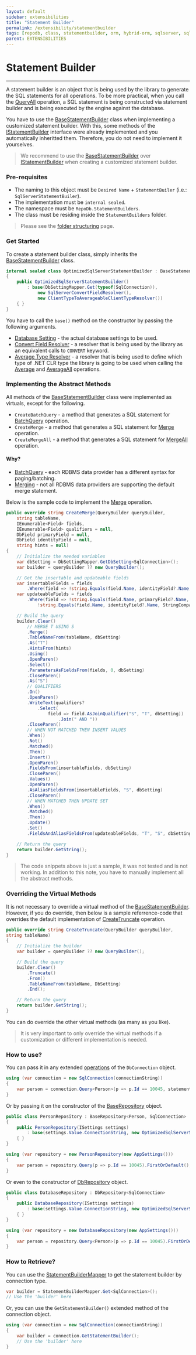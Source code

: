 ```yaml
---
layout: default
sidebar: extensibilities
title: "Statement Builder"
permalink: /extensibility/statementbuilder
tags: [repodb, class, statementbuilder, orm, hybrid-orm, sqlserver, sqlite, mysql, postgresql]
parent: EXTENSIBILITIES
---
```


# Statement Builder

---

A statement builder is an object that is being used by the library to generate the SQL statements for all operations. To be more practical, when you call the [QueryAll](/operation/queryall) operation, a SQL statement is being constructed via statement builder and is being executed by the engine against the database.

You have to use the [BaseStatementBuilder](/class/basestatementbuilder) class when implementing a customized statement builder. With this, some methods of the [IStatementBuilder](/interface/istatementbuilder) interface were already implemented and you automatically inheritted them. Therefore, you do not need to implement it yourselves.

> We recommend to use the [BaseStatementBuilder](/class/basestatementbuilder) over [IStatementBuilder](/interface/istatementbuilder) when creating a customized statement builder.

### Pre-requisites

- The naming to this object must be `Desired Name` + `StatementBuiler` (i.e.: `SqlServerStatementBuiler`).
- The implementation must be `internal sealed`.
- The namespace must be `RepoDb.StatementBuilders`.
- The class must be residing inside the `StatementBuilders` folder.

> Please see the [folder structuring](/extensibility/folderstructuring) page.

### Get Started

To create a statement builder class, simply inherits the [BaseStatementBuilder](/class/basestatementbuilder) class.

```csharp
internal sealed class OptimizedSqlServerStatementBuilder : BaseStatementBuilder
{
    public OptimizedSqlServerStatementBuilder()
        : base(DbSettingMapper.Get(typeof(SqlConnection)),
            new SqlServerConvertFieldResolver(),
            new ClientTypeToAverageableClientTypeResolver())
    { }
}
```

You have to call the `base()` method on the constructor by passing the following arguments.

- [Database Setting](/extensibility/databasesetting) - the actual database settings to be used.
- [Convert Field Resolver](/extensibility/convertfieldresolver) - a resolver that is being used by the library as an equivalent calls to `CONVERT` keyword.
- [Average Type Resolver](/extensibility/averagetyperesolver) - a resolver that is being used to define which type of .NET CLR type the library is going to be used when calling the [Average](/operation/average) and [AverageAll](/operation/averageall) operations.

### Implementing the Abstract Methods

All methods of the [BaseStatementBuilder](/class/basestatementbuilder) class were implemented as virtuals, except for the following.

- `CreateBatchQuery` - a method that generates a SQL statement for [BatchQuery](/operation/batchquery) operation.
- `CreateMerge` - a method that generates a SQL statement for [Merge](/operation/merge) operation.
- `CreateMergeAll` - a method that generates a SQL statement for [MergeAll](/operation/mergeall) operation.

#### Why?

- [BatchQuery](/operation/batchquery) - each RDBMS data provider has a different syntax for paging/batching.
- [Merging](/operation/merge) - not all RDBMS data providers are supporting the default merge statement.

Below is the sample code to implement the [Merge](/operation/merge) operation.

```csharp
public override string CreateMerge(QueryBuilder queryBuilder,
    string tableName,
    IEnumerable<Field> fields,
    IEnumerable<Field> qualifiers = null,
    DbField primaryField = null,
    DbField identityField = null,
    string hints = null)
{
    // Initialize the needed variables
    var dbSetting = DbSettingMapper.GetDbSetting<SqlConnection>();
    var builder = queryBuilder ?? new QueryBuilder();

    // Get the insertable and updateable fields
    var insertableFields = fields
        .Where(field => !string.Equals(field.Name, identityField?.Name, StringComparison.OrdinalIgnoreCase));
    var updateableFields = fields
        .Where(field => !string.Equals(field.Name, primaryField?.Name, StringComparison.OrdinalIgnoreCase) &&
            !string.Equals(field.Name, identityField?.Name, StringComparison.OrdinalIgnoreCase));

    // Build the query
    builder.Clear()
        // MERGE T USING S
        .Merge()
        .TableNameFrom(tableName, dbSetting)
        .As("T")
        .HintsFrom(hints)
        .Using()
        .OpenParen()
        .Select()
        .ParametersAsFieldsFrom(fields, 0, dbSetting)
        .CloseParen()
        .As("S")
        // QUALIFIERS
        .On()
        .OpenParen()
        .WriteText(qualifiers?
            .Select(
                field => field.AsJoinQualifier("S", "T", dbSetting))
                    .Join(" AND "))
        .CloseParen()
        // WHEN NOT MATCHED THEN INSERT VALUES
        .When()
        .Not()
        .Matched()
        .Then()
        .Insert()
        .OpenParen()
        .FieldsFrom(insertableFields, dbSetting)
        .CloseParen()
        .Values()
        .OpenParen()
        .AsAliasFieldsFrom(insertableFields, "S", dbSetting)
        .CloseParen()
        // WHEN MATCHED THEN UPDATE SET
        .When()
        .Matched()
        .Then()
        .Update()
        .Set()
        .FieldsAndAliasFieldsFrom(updateableFields, "T", "S", dbSetting);

	// Return the query
    return builder.GetString();
}
```

> The code snippets above is just a sample, it was not tested and is not working. In addition to this note, you have to manually implement all the abstract methods.

### Overriding the Virtual Methods

It is not necessary to override a virtual method of the [BaseStatementBuilder](/class/basestatementbuilder). However, if you do override, then below is a sample referrence-code that overrides the default implementation of [CreateTruncate](/operation/truncate) operation.

```csharp
public override string CreateTruncate(QueryBuilder queryBuilder,
string tableName)
{
    // Initialize the builder
    var builder = queryBuilder ?? new QueryBuilder();

    // Build the query
    builder.Clear()
        .Truncate()
        .From()
        .TableNameFrom(tableName, DbSetting)
        .End();

    // Return the query
    return builder.GetString();
}
```

You can do override the other virtual methods (as many as you like).

> It is very important to only override the virtual methods if a customization or different implementation is needed.

### How to use?

You can pass it in any extended [operations](/docs#operations) of the `DbConnection` object.

```csharp
using (var connection = new SqlConnection(connectionString))
{
    var person = connection.Query<Person>(p => p.Id == 10045, statementBuilder: new OptimizedSqlServerStatementBuilder()).FirstOrDefault();
}
```

Or by passing it on the constructor of the [BaseRepository](/class/baserepository) object.

```csharp
public class PersonRepository : BaseRepository<Person, SqlConnection>
{
    public PersonRepository(ISettings settings)
        : base(settings.Value.ConnectionString, new OptimizedSqlServerStatementBuilder())
    { }
}

using (var repository = new PersonRepository(new AppSettings()))
{
    var person = repository.Query(p => p.Id == 10045).FirstOrDefault();
}
```

Or even to the constructor of [DbRepository](/class/dbrepository) object.

```csharp
public class DatabaseRepository : DbRepository<SqlConnection>
{
    public DatabaseRepository(ISettings settings)
        : base(settings.Value.ConnectionString, new OptimizedSqlServerStatementBuilder())
    { }
}

using (var repository = new DatabaseRepository(new AppSettings()))
{
    var person = repository.Query<Person>(p => p.Id == 10045).FirstOrDefault();
}
```

### How to Retrieve?

You can use the [StatementBuilderMapper](/mapper/statementbuildermapper) to get the statement builder by connection type.

```csharp
var builder = StatementBuilderMapper.Get<SqlConnection>();
// Use the 'builder' here
```

Or, you can use the `GetStatementBuilder()` extended method of the connection object.

```csharp
using (var connection = new SqlConnection(connectionString))
{
    var builder = connection.GetStatementBuilder();
    // Use the 'builder' here
}
```
